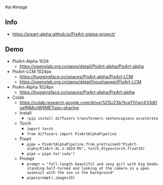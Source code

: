 #ai #image 
## Info
- https://pixart-alpha.github.io/PixArt-sigma-project/

## Demo
- PixArt-Alpha 1024
	- https://openxlab.org.cn/apps/detail/PixArt-alpha/PixArt-alpha
- PixArt-LCM 1024px
	- https://huggingface.co/spaces/PixArt-alpha/PixArt-LCM
	- https://openxlab.org.cn/apps/detail/houshaowei/PixArt-LCM
- PixArt-Alpha 1024px
	- https://huggingface.co/spaces/PixArt-alpha/PixArt-alpha
- Colab
	- https://colab.research.google.com/drive/1jZ5UZXk7tcpTfVwnX33dDuefNMcnW9ME?usp=sharing
	- Install
		- `!pip install diffusers transformers sentencepiece accelerate`
	- Torch
		- `import torch`
		- `from diffusers import PixArtAlphaPipeline`
	- Pixart
		- `pipe = PixArtAlphaPipeline.from_pretrained("PixArt-alpha/PixArt-XL-2-1024-MS", torch_dtype=torch.float16)`
		- `pipe = pipe.to('cuda')`
	- Prompt
		- `prompt = "full-length beautiful and sexy girl with big boobs standing half-turned and looking at the camera in a open swimsuit with the sea in the background"`
		- `pipe(prompt).images[0]`